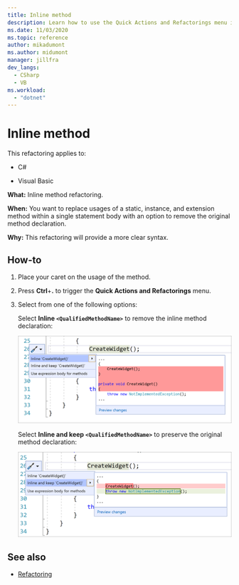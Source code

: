 ```yaml
---
title: Inline method
description: Learn how to use the Quick Actions and Refactorings menu in Visual Studio to refactor inline method declarations and provide a clearer syntax. 
ms.date: 11/03/2020
ms.topic: reference
author: mikadumont
ms.author: midumont
manager: jillfra
dev_langs:
  - CSharp
  - VB
ms.workload:
  - "dotnet"
---
```

# Inline method

This refactoring applies to:

- C#

- Visual Basic

**What:** Inline method refactoring. 

**When:** You want to replace usages of a static, instance, and extension method within a single statement body with an option to remove the original method declaration.

**Why:**  This refactoring will provide a more clear syntax.

## How-to

1. Place your caret on the usage of the method.

2. Press **Ctrl**+**.** to trigger the **Quick Actions and Refactorings** menu.

3. Select from one of the following options: 
    
   Select **Inline `<QualifiedMethodName>`** to remove the inline method declaration:

    ![Screeenshot of the Quick Actions and Refactorings menu in Visual Studio with Convert 'Inline 'CreateWidget()' selected and C# code changes shown.](media/inline-method-remove-declaration.png)

   Select **Inline and keep `<QualifiedMethodName>`** to preserve the original method declaration:

    ![Screeenshot of the Quick Actions and Refactorings menu in Visual Studio with Convert 'Inline and keep 'CreateWidget()' selected and C# code changes shown.](media/inline-method-preserve-declaration.png)

## See also

- [Refactoring](../refactoring-in-visual-studio.md)
